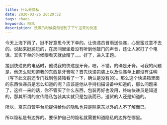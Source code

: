 ```yaml
---
title: 什么是隐私
date: 2020-03-26 20:29:52
tags: chaos
keywords: 隐私
description: 洗澡的时候突然想到了下午送来的快递
---
```


今天上海下雨了，挺不好意思今天下单的。让快递员冒雨送快递，心里蛮过意不去的。说起来挺尴尬的，在房间里坐着没有听到他敲门的声音，还让人家打了个电话。其实下单的时候眼看天就放晴了。。。好了，进入正题。



<!--more-->



接到快递员的电话时，他说我的快递是牙膏，嗯，不错，的确是牙膏。可我的问题是，他怎么就知道我的东西是牙膏呢？首先快递包装上以及快递单上都没有注明（写下此文前还专门找到包装箱看了一下，确认是没有的）。那么这个快递箱里面的东西快递员是怎么知道的呢？应该是他从手持扫描设备中知道的，那么问题来了，这样一来的话，你不管买了什么东西，包装再好也没用，终端快递员是知道的，那其所谓的宣传隐私包装其实就只是包装而已，送货的人还是知道的。

所以，京东自营平台能提供给你的隐私也只是除京东以外的人不了解而已。



所以隐私是有边界的。要保护自己的隐私就需要知道隐私的边界在哪里。

